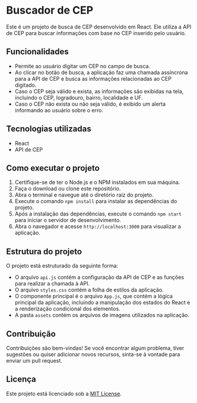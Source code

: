 # Buscador de CEP

Este é um projeto de busca de CEP desenvolvido em React. Ele utiliza a API de CEP para buscar informações com base no CEP inserido pelo usuário.

## Funcionalidades

- Permite ao usuário digitar um CEP no campo de busca.
- Ao clicar no botão de busca, a aplicação faz uma chamada assíncrona para a API de CEP e busca as informações relacionadas ao CEP digitado.
- Caso o CEP seja válido e exista, as informações são exibidas na tela, incluindo o CEP, logradouro, bairro, localidade e UF.
- Caso o CEP não exista ou não seja válido, é exibido um alerta informando ao usuário sobre o erro.

## Tecnologias utilizadas

- React
- API de CEP

## Como executar o projeto

1. Certifique-se de ter o Node.js e o NPM instalados em sua máquina.
2. Faça o download ou clone este repositório.
3. Abra o terminal e navegue até o diretório raiz do projeto.
4. Execute o comando `npm install` para instalar as dependências do projeto.
5. Após a instalação das dependências, execute o comando `npm start` para iniciar o servidor de desenvolvimento.
6. Abra o navegador e acesse `http://localhost:3000` para visualizar a aplicação.

## Estrutura do projeto

O projeto está estruturado da seguinte forma:

- O arquivo `api.js` contém a configuração da API de CEP e as funções para realizar a chamada à API.
- O arquivo `styles.css` contém a folha de estilos da aplicação.
- O componente principal é o arquivo `App.js`, que contém a lógica principal da aplicação, incluindo a manipulação dos estados do React e a renderização condicional dos elementos.
- A pasta `assets` contém os arquivos de imagens utilizados na aplicação.

## Contribuição

Contribuições são bem-vindas! Se você encontrar algum problema, tiver sugestões ou quiser adicionar novos recursos, sinta-se à vontade para enviar um pull request.

## Licença

Este projeto está licenciado sob a [MIT License](https://opensource.org/licenses/MIT).